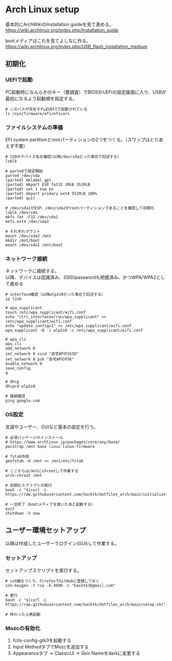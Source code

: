 # Arch Linux setup

基本的にArchWikiのInstallation guideを見て進める。  
https://wiki.archlinux.org/index.php/Installation_guide

bootメディアはこれを見てよしなに作る。  
https://wiki.archlinux.org/index.php/USB_flash_installation_medium

## 初期化

### UEFIで起動
PC起動時になんらかのキー（要調査）でBIOSかUEFIの設定画面に入り、USBが最初になるよう起動順を指定する。

```
# このパスが存在すればUEFIで起動されている
ls /sys/firmware/efi/efivars
```

### ファイルシステムの準備
EFI system partitionとrootパーティションの2つをつくる。（スワップはとりあえず不要）

```
# SSDのデバイス名を確認(以降/dev/sdaだった場合で記述する)
lsblk

# partedで設定開始
parted /dev/sda
(parted) mklabel gpt
(parted) mkpart ESP fat32 1MiB 551MiB
(parted) set 1 esp on
(parted) mkpart primary ext4 551MiB 100%
(parted) quit

# /dev/sda1がESP、/dev/sda2がrootパーティションであることを確認して初期化
lsblk /dev/sda
mkfs.fat -F32 /dev/sda1
mkfs.ext4 /dev/sda2

# それぞれマウント
mount /dev/sda2 /mnt
mkdir /mnt/boot
mount /dev/sda1 /mnt/boot
```

### ネットワーク接続
ネットワークに接続する。  
以降、デバイスは認識済み、SSID/passwordも把握済み、かつWPA/WPA2として進める

```
# interface確認（以降wlp2s0だった場合で記述する）
ip link

# wpa_supplicant
touch /etc/wpa_supplicant/wifi.conf
echo "ctrl_interface=/run/wpa_supplicant" >> /etc/wpa_supplicant/wifi.conf
echo "update_config=1" >> /etc/wpa_supplicant/wifi.conf
wpa_supplicant -B -i wlp2s0 -c /etc/wpa_supplicant/wifi.conf

# wpa_cli
wpa_cli
add_network 0
set_network 0 ssid "自宅APのSSID"
set_network 0 psk "自宅APのPSK"
enable_network 0
save_config
q

# dhcp
dhcpcd wlp2s0

# 接続確認
ping google.com
```

### OS設定
言語やユーザー、GUIなど基本の設定を行う。

```
# 必須パッケージのインストール
# https://www.archlinux.jp/packages/core/any/base/
pacstrap /mnt base linux linux-firmware

# fstab作成
genfstab -U /mnt >> /mnt/etc/fstab

# ここからは/mntにchrootして作業する
arch-chroot /mnt

# 初期化スクリプトの実行
bash -c "$(curl -L https://raw.githubusercontent.com/hacktk/dotfiles_arch/main/initialize.sh)"

# 一旦終了（bootメディアを抜いたあと起動する）
exit
shutdown -h now
```

## ユーザー環境セットアップ

以降は作成したユーザーでログイン(GUI)して作業する。

### セットアップ
セットアップスクリプトを実行する。

```
# ssh鍵をつくり、FirefoxでGitHubに登録しておく
ssh-keygen -t rsa -b 4096 -C "hacktk3@gmail.com"

# 実行
bash -c "$(curl -L https://raw.githubusercontent.com/hacktk/dotfiles_arch/main/setup.sh)"

# 終わったら再起動
```

### Mozcの有効化

1. fcitx-config-gtk3を起動する
2. Input MethodタブでMozcを追加する
3. Appearanceタブ -> ClassicUI -> Skin Nameをdarkに変更する
